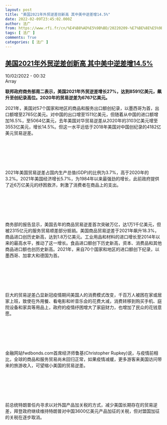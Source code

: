 ```yaml
---
layout: post
title: "美国2021年外贸逆差创新高 其中美中逆差增14.5%"
date: 2022-02-09T23:45:02.000Z
author: 法广
from: https://www.rfi.fr/cn/%E4%B8%AD%E5%9B%BD/20220209-%E7%BE%8E%E5%9B%BD2021%E5%B9%B4%E5%A4%96%E8%B4%B8%E9%80%86%E5%B7%AE%E5%88%9B%E6%96%B0%E9%AB%98-%E5%85%B6%E4%B8%AD%E7%BE%8E%E4%B8%AD%E9%80%86%E5%B7%AE%E5%A2%9E14-5
tags: [ 法广 ]
comments: True
categories: [ 法广 ]
---
```

<!--1644450302000-->
[美国2021年外贸逆差创新高 其中美中逆差增14.5%](https://www.rfi.fr/cn/%E4%B8%AD%E5%9B%BD/20220209-%E7%BE%8E%E5%9B%BD2021%E5%B9%B4%E5%A4%96%E8%B4%B8%E9%80%86%E5%B7%AE%E5%88%9B%E6%96%B0%E9%AB%98-%E5%85%B6%E4%B8%AD%E7%BE%8E%E4%B8%AD%E9%80%86%E5%B7%AE%E5%A2%9E14-5)
------

<div>
<div>10/02/2022 - 00:32</div>Array<p><strong>                    联邦政府商务部周二表示，美国2021年外贸逆差增长27%，达到8591亿美元，飙升至创纪录高位。2020年的贸易逆差为6767亿美元。                </strong></p><div >                    <p>2021年，美国对57个国家和地区的商品和服务出口额创纪录，以墨西哥为首，出口额增至2765亿美元。对中国的出口增至1511亿美元，但随着从中国的进口额增加16.5%，至5064亿美元，去年美国对华贸易逆差从2020年的3103亿美元增至3553亿美元，增长14.5%。但这一水平远低于2018年美国对中国创纪录的4182亿美元贸易逆差。</p><p> </p><p> </p><p> </p><p>2021年美国贸易逆差占国内生产总值(GDP)的比例为3.7%，高于2020年的3.2%。2021年美国经济增长5.7%，为1984年以来最强劲的增长，此前政府提供了近6万亿美元的纾困救济，刺激了消费者在商品上的支出。</p><p> </p><p> </p><p> </p><p>商务部的报告显示，美国去年的商品贸易逆差首次突破万亿，达1万1千亿美元，但被2315亿元的服务贸易顺差部分抵销。美国商品贸易逆差于2021年飙升18.3%，商品进口创历史新高，达到1.8万亿美元。工业用品和材料的进口增长至2014年以来的最高水平，推动了这一增长。食品进口额创下历史新高，资本、消费品和其他商品进口额也创历史新高。2021年，来自70个国家和地区的进口额创下纪录，以墨西哥、加拿大和德国为首。</p><p> </p><p> </p><p> </p><p>巨大的贸易逆差凸显新冠疫情期间美国人的消费模式改变，千百万人被困在家或居家上班，致使在外用餐、看电影和听音乐会的花费大减，消费转移到购买手机、庭院设备和家具等用品上，政府的疫情纾困增大了家庭财力，也增加了民众的花钱意愿。</p><p> </p><p> </p><p> </p><p>金融网站fwdbonds.com首席经济师鲁基(Christopher Rupkey)说，与疫情前相比，全球的商品和服务贸易尚未回归正常，如果疫情减缓，更多游客来美国访问带来的旅游收入，可望缩小美国的贸易逆差。</p><p> </p><p> </p><p> </p><p>前总统特朗普任内寻求以对外国产品加关税的方式，减少美国长期存在的贸易逆差，拜登政府继续维持特朗普对中国3600亿美元产品加征的关税，但对盟国加征的关税在逐步取消。</p>                                            <div data-selfpromo-newsletter>    </div>    <div data-selfpromo-app>    </div>                </div>
</div>
